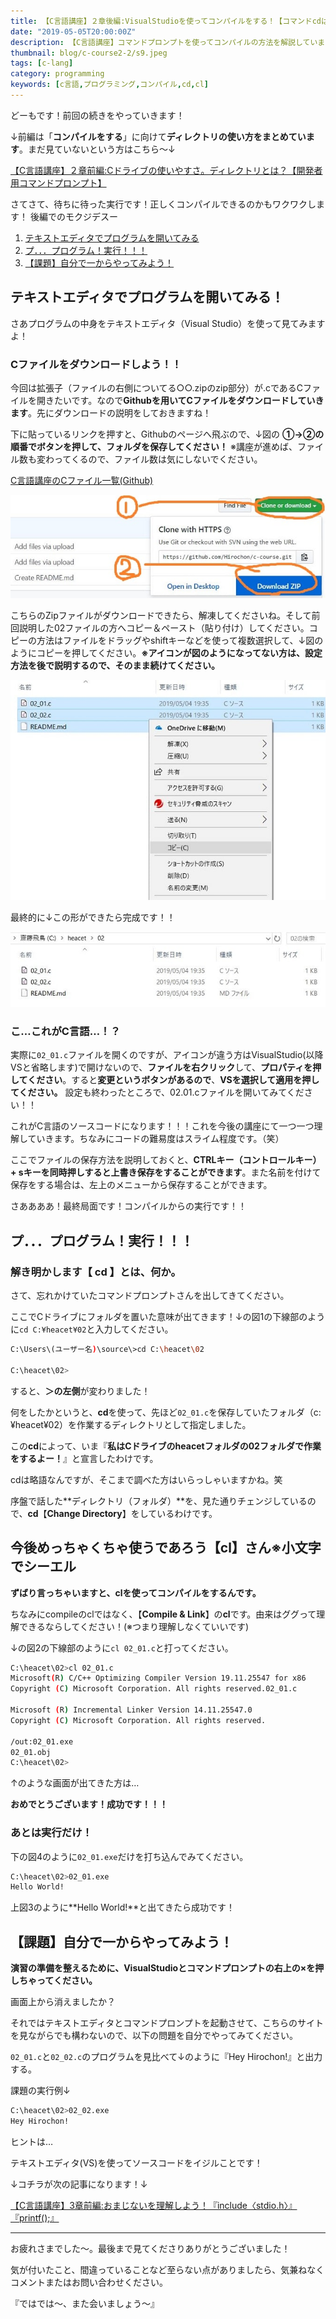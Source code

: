 ```yaml
---
title: 【C言語講座】２章後編:VisualStudioを使ってコンパイルをする！【コマンドcdは簡単にできる！】
date: "2019-05-05T20:00:00Z"
description: 【C言語講座】コマンドプロンプトを使ってコンパイルの方法を解説しています。コンパイルを行うにあたって重要なコマンドである【cd】【cl】の解説もしています。定着させるための演習問題もあります！大学生やプログラミング習い始めの方には必見です！
thumbnail: blog/c-course2-2/s9.jpeg
tags: [c-lang]
category: programming
keywords: [c言語,プログラミング,コンパイル,cd,cl]
---
```


どーもです！前回の続きをやっていきます！

↓前編は「**コンパイルをする**」に向けて**ディレクトリの使い方をまとめています**。まだ見ていないという方はこちら～↓

[【C言語講座】２章前編:Cドライブの使いやすさ。ディレクトリとは？【開発者用コマンドプロンプト】](https://heacet.com/c-course2-1/)

さてさて、待ちに待った実行です！正しくコンパイルできるのかもワクワクします！
後編でのモクジデスー

1. [テキストエディタでプログラムを開いてみる](https://heacet.com/c-course2-2/#h-jump1)
2. [プ．．．プログラム！実行！！！](https://heacet.com/c-course2-2/#h-jump2)
3. [【課題】自分で一からやってみよう！](https://heacet.com/c-course2-2/#h-jump3)

<h2 id="h-jump1">テキストエディタでプログラムを開いてみる！</h2>

さあプログラムの中身をテキストエディタ（Visual Studio）を使って見てみますよ！

### Cファイルをダウンロードしよう！！

今回は拡張子（ファイルの右側についてる○○.zipのzip部分）が.cであるCファイルを開きたいです。なので**Githubを用いてCファイルをダウンロードしていきます**。先にダウンロードの説明をしておきますね！

下に貼っているリンクを押すと、Githubのページへ飛ぶので、↓図の **①→②の順番でボタンを押して、フォルダを保存してください！**
※講座が進めば、ファイル数も変わってくるので、ファイル数は気にしないでください。

[C言語講座のCファイル一覧(Github)](https://github.com/Hirochon/c-course)

![github1-min](github1-min.jpeg)

こちらのZipファイルがダウンロードできたら、解凍してくださいね。そして前回説明した02ファイルの方へコピー＆ペースト（貼り付け）してください。コピーの方法はファイルをドラッグやshiftキーなどを使って複数選択して、↓図のようにコピーを押してください。**※アイコンが図のようになってない方は、設定方法を後で説明するので、そのまま続けてください。**

![capture1](capture1-min.jpeg)

最終的に↓この形ができたら完成です！！

![capture2](capture2-min.jpeg)

### こ…これがC言語…！？

実際に`02_01.c`ファイルを開くのですが、アイコンが違う方はVisualStudio(以降VSと省略します)で開けないので、**ファイルを右クリック**して、**プロパティを押してください**。すると**変更というボタンがあるので**、**VSを選択して適用を押してください。**
設定も終わったところで、02.01.cファイルを開いてみてください！！

これがC言語のソースコードになります！！！これを今後の講座にて一つ一つ理解していきます。ちなみにコードの難易度はスライム程度です。（笑）

ここでファイルの保存方法を説明しておくと、**CTRLキー（コントロールキー）+ sキーを同時押しすると上書き保存をすることができます**。また名前を付けて保存をする場合は、左上のメニューから保存することができます。

さああああ！最終局面です！コンパイルからの実行です！！

<h2 id="h-jump2">プ．．．プログラム！実行！！！</h2>

### 解き明かします【 **cd** 】とは、何か。

さて、忘れかけていたコマンドプロンプトさんを出してきてください。

ここでCドライブにフォルダを置いた意味が出てきます！↓の図1の下線部のように`cd C:¥heacet¥02`と入力してください。

```bash
C:\Users\(ユーザー名)\source\>cd C:\heacet\02

C:\heacet\02>
```

すると、**＞の左側**が変わりました！

何をしたかというと、**cd**を使って、先ほど`02_01.c`を保存していたフォルダ（c:¥heacet¥02）を作業するディレクトリとして指定しました。

この**cd**によって、いま『**私はCドライブのheacetフォルダの02フォルダで作業をするよー！**』と宣言したわけです。

cdは略語なんですが、そこまで調べた方はいらっしゃいますかね。笑

序盤で話した**ディレクトリ（フォルダ）**を、見た通りチェンジしているので、**cd**【**Change Directory**】をしているわけです。

<h2 id="h-jump3">今後めっちゃくちゃ使うであろう【cl】さん※小文字でシーエル</h2>

**ずばり言っちゃいますと、clを使ってコンパイルをするんです。**

ちなみにcompileのclではなく、【**Compile & Link**】の**cl**です。由来はググって理解できるならしてください！(※つまり理解しなくていいです)

↓の図2の下線部のように`cl 02_01.c`と打ってください。

```bash
C:\heacet\02>cl 02_01.c
Microsoft(R) C/C++ Optimizing Compiler Version 19.11.25547 for x86
Copyright (C) Microsoft Corporation. All rights reserved.02_01.c

Microsoft (R) Incremental Linker Version 14.11.25547.0
Copyright (C) Microsoft Corporation. All rights reserved.

/out:02_01.exe
02_01.obj
C:\heacet\02>
```

↑のような画面が出てきた方は…

**おめでとうございます！成功です！！！**

### あとは実行だけ！

下の図4のように`02_01.exe`だけを打ち込んでみてください。

```bash
C:\heacet\02>02_01.exe
Hello World!

```

上図3のように**Hello World!**と出てきたら成功です！

## 【課題】自分で一からやってみよう！

**演習の準備を整えるために、VisualStudioとコマンドプロンプトの右上の×を押しちゃってください。**

画面上から消えましたか？

それではテキストエディタとコマンドプロンプトを起動させて、こちらのサイトを見ながらでも構わないので、以下の問題を自分でやってみてください。

`02_01.c`と`02_02.c`のプログラムを見比べて↓のように『Hey Hirochon!』と出力する。

課題の実行例↓

```bash
C:\heacet\02>02_02.exe
Hey Hirochon!

```

ヒントは…

テキストエディタ(VS)を使ってソースコードをイジルことです！

↓コチラが次の記事になります！↓

[【C言語講座】3章前編:おまじないを理解しよう！『include〈stdio.h〉』『printf();』](https://heacet.com/c-course3-1/)

---

お疲れさまでした～。最後まで見てくださりありがとうございました！

気が付いたこと、間違っていることなど至らない点がありましたら、気兼ねなくコメントまたはお問い合わせください。

『ではでは～、また会いましょう～』